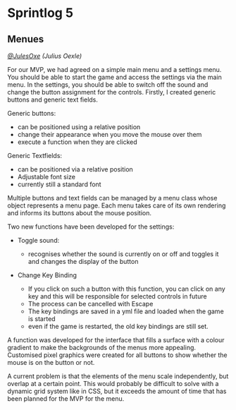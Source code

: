 # Sprintlog 5

## Menues

_[@JulesOxe](https://github.com/uni-tj/robo-arena/commits?author=JulesOxe) (Julius Oexle)_

For our MVP, we had agreed on a simple main menu and a settings menu. You should be able to start the game and access the settings via the main menu. In the settings, you should be able to switch off the sound and change the button assignment for the controls.
Firstly, I created generic buttons and generic text fields.

Generic buttons:
- can be positioned using a relative position
- change their appearance when you move the mouse over them
- execute a function when they are clicked

Generic Textfields:
- can be positioned via a relative position
- Adjustable font size
- currently still a standard font

Multiple buttons and text fields can be managed by a menu class whose object represents a menu page. Each menu takes care of its own rendering and informs its buttons about the mouse position.

Two new functions have been developed for the settings:
- Toggle sound:
    - recognises whether the sound is currently on or off and toggles it and changes the display of the button

- Change Key Binding
    - If you click on such a button with this function, you can click on any key and this will be responsible for selected controls in future
    - The process can be cancelled with Escape
    - The key bindings are saved in a yml file and loaded when the game is started
    - even if the game is restarted, the old key bindings are still set.

A function was developed for the interface that fills a surface with a colour gradient to make the backgrounds of the menus more appealing. Customised pixel graphics were created for all buttons to show whether the mouse is on the button or not.

A current problem is that the elements of the menu scale independently, but overlap at a certain point. This would probably be difficult to solve with a dynamic grid system like in CSS, but it exceeds the amount of time that has been planned for the MVP for the menu.